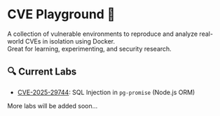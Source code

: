 # CVE Playground 🧪

A collection of vulnerable environments to reproduce and analyze real-world CVEs in isolation using Docker.  
Great for learning, experimenting, and security research.

## 🔍 Current Labs

- [CVE-2025-29744](https://github.com/awwfensive/cvePlayground/tree/main/CVE-2025-29744): SQL Injection in `pg-promise` (Node.js ORM)

More labs will be added soon...
